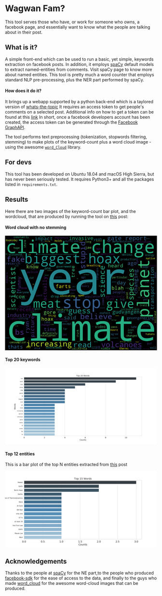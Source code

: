 # Wagwan Fam?

This tool serves those who have, or work for someone who owns, a facebook 
page, and essentially want to know what the people are talking about in their post.


## What is it?

A simple front-end which can be used to run a basic, yet simple, 
keywords extraction on facebook posts. In addition, it employs
[spaCy](https://github.com/explosion/spaCy) default models 
to extract named-entities from comments. Visit spaCy page to know more
about named entities.
This tool is pretty much a word counter that employs 
standard NLP pre-processing, plus the NER part performed by spaCy. 


#### How does it do it?

It brings up a webapp supported by a python back-end 
which is a taylored version of [whats-the-topic](https://github.com/fabriziomiano/whats-the-topic/)
It requires an access token to get people's comments on a selected post. 
Additional info on how to get a token can be found at this [link](https://developers.facebook.com/docs/facebook-login/access-tokens/)
In short, once a facebook developers account has been created, the access token can be generated through
the [Facebook GraphAPI](https://developers.facebook.com/tools/explorer/). 

The tool performs text preprocessing (tokenization, stopwords filtering, stemming) 
to make plots of the keyword-count plus a word cloud image - using the awesome 
[`word_Cloud`](https://github.com/amueller/word_cloud) library.

## For devs

This tool has been developed on Ubuntu 18.04 and macOS High Sierra, but 
has never been seriously tested. 
It requires Python3+ and all the packages listed in `requirements.txt`.


## Results 

Here there are two images of the keyword-count bar plot, and the wordcloud, that are produced
by running the tool on [this](https://www.facebook.com/GiveToTheNext/posts/477277113022512) post:


#### Word cloud with no stemming 
![alt text](https://github.com/fabriziomiano/Wagwan/blob/master/Wagwan/static/plots/single_posts/477277113022512/wordcloud_477277113022512.png
)


#### Top 20 keywords

![alt_text](https://github.com/fabriziomiano/Wagwan/blob/master/Wagwan/static/plots/single_posts/477277113022512/barplot_477277113022512.png)


#### Top 12 entities

This is a bar plot of the top N entities extracted from
[this](https://www.facebook.com/GiveToTheNext/posts/477277113022512) post

![alt_text](https://github.com/fabriziomiano/Wagwan/blob/master/Wagwan/static/plots/barplot_476807096402847_ner.png)


## Acknowledgements

Thanks to the people at [spaCy](https://github.com/explosion/spaCy)
for the NE part,to the people who produced 
[facebook-sdk](https://github.com/mobolic/facebook-sdk)
for the ease of access to the data, and finally to the guys who made 
[word_cloud](https://amueller.github.io/word_cloud) for the awesome word-cloud images
that can be produced.
